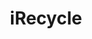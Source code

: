 ---
article: 
    publishedTime: "2025-06-27T10:50Z"
    modifiedTime: "2025-06-19T10:07Z"
    authors: ["Violet Monserate"]
    section: Personal Projects
    tags: ["swift", "coreml" ]
layout: '@components/MarkdownProjectLayout.astro'
title: iRecycle
description: Utilizing AI and ML to help people identify and sort their trash in a convinient iOS mobile app
seoDescription: Generalizable AI and ML to help people identify and sort their trash into compost, recycling, and garbage in a convinient iOS mobile app in Swift
image:
    src: "@assets/astro.webp"
    alt: 'The Astro logo on a dark background with a pink glow.'
startDate: 2024-11
finishDate: 2024-12
icons: ["swift", "coreml"]
---